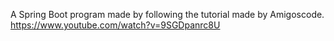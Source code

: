 A Spring Boot program made by following the tutorial made by Amigoscode.
https://www.youtube.com/watch?v=9SGDpanrc8U
